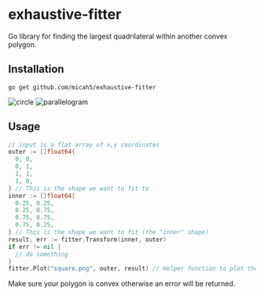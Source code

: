 # exhaustive-fitter
Go library for finding the largest quadrilateral within another convex polygon.

## Installation
```
go get github.com/micah5/exhaustive-fitter
```

![circle](https://github.com/micah5/exhaustive-fitter/assets/40206415/bf48e34c-bae6-45a3-b4d1-cace64e49ecb)
![parallelogram](https://github.com/micah5/exhaustive-fitter/assets/40206415/c0786ee2-ae3e-4a4a-8da1-483d01a5e8a4)

## Usage
```go
// input is a flat array of x,y coordinates
outer := []float64{
  0, 0,
  0, 1,
  1, 1,
  1, 0,
} // This is the shape we want to fit to
inner := []float64{
  0.25, 0.25,
  0.25, 0.75,
  0.75, 0.75,
  0.75, 0.25,
} // This is the shape we want to fit (the "inner" shape)
result, err := fitter.Transform(inner, outer)
if err != nil {
  // do something
}
fitter.Plot("square.png", outer, result) // Helper function to plot the result
```
Make sure your polygon is convex otherwise an error will be returned.
